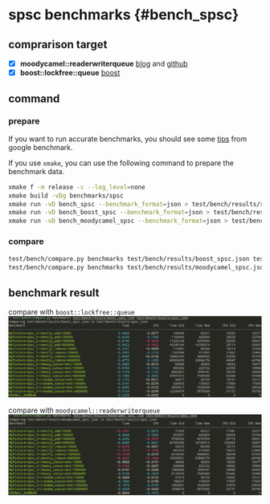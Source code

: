 # spsc benchmarks {#bench_spsc}

## comprarison target
- [x] **moodycamel::readerwriterqueue** [blog](https://moodycamel.com/blog/2013/a-fast-lock-free-queue-for-c++) and [github](https://github.com/cameron314/readerwriterqueue)
- [x] **boost::lockfree::queue** [boost](https://www.boost.org/)

## command

### prepare

If you want to run accurate benchmarks, you should see some [tips](https://github.com/google/benchmark/blob/main/docs/user_guide.md#benchmarking-tips) from google benchmark.

If you use `xmake`, you can use the following command to prepare the benchmark data.
```bash
xmake f -m release -c --log_level=none
xmake build -vDg benchmarks/spsc
xmake run -vD bench_spsc --benchmark_format=json > test/bench/results/spsc.json
xmake run -vD bench_boost_spsc --benchmark_format=json > test/bench/results/boost_spsc.json
xmake run -vD bench_moodycamel_spsc --benchmark_format=json > test/bench/results/moodycamel_spsc.json
```

### compare


```bash
test/bench/compare.py benchmarks test/bench/results/boost_spsc.json test/bench/results/spsc.json
test/bench/compare.py benchmarks test/bench/results/moodycamel_spsc.json test/bench/results/spsc.json
```

## benchmark result

compare with `boost::lockfree::queue`
![boost::lockfree::queue](../images/Screenshot_20240824_181222.png)

compare with `moodycamel::readerwriterqueue`
![moodycamel::readerwriterqueue](../images/Screenshot_20240824_182155.png)

